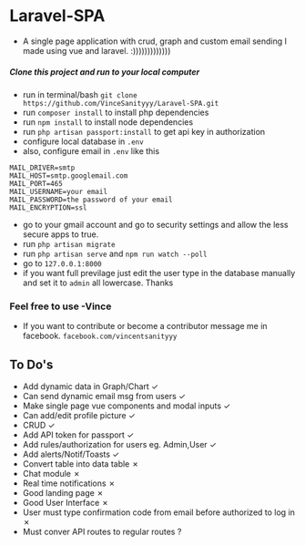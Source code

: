 # Laravel-SPA
- A single page application with crud, graph and custom email sending I made using vue and laravel. :)))))))))))))



##### Clone this project and run to your local computer
- run in terminal/bash `git clone https://github.com/VinceSanityyy/Laravel-SPA.git`
- run `composer install` to install php dependencies
- run `npm install` to install node dependencies
- run `php artisan passport:install` to get api key in authorization
- configure local database in `.env`
- also, configure email in `.env` like this
```
MAIL_DRIVER=smtp
MAIL_HOST=smtp.googlemail.com
MAIL_PORT=465
MAIL_USERNAME=your email
MAIL_PASSWORD=the password of your email
MAIL_ENCRYPTION=ssl
```
 - go to your gmail account and go to security settings and allow the less secure apps to true.
 - run `php artisan migrate` 
 - run `php artisan serve` and `npm run watch --poll`
 - go to `127.0.0.1:8000`
 - if you want full previlage just edit the user type in the database manually and set it to `admin` all lowercase. Thanks
 
### Feel free to use -Vince
- If you want to contribute or become a contributor message me in facebook. `facebook.com/vincentsanityyy`



## To Do's
- Add dynamic data in Graph/Chart ✓
- Can send dynamic email msg from users ✓
- Make single page vue components and modal inputs ✓
- Can add/edit profile picture ✓
- CRUD ✓
- Add API token for passport ✓
- Add rules/authorization for users eg. Admin,User ✓
- Add alerts/Notif/Toasts ✓
- Convert table into data table ✗
- Chat module ✗
- Real time notifications ✗
- Good landing page ✗ 
- Good User Interface ✗
- User must type confirmation code from email before authorized to log in ✗
- Must conver API routes to regular routes ? 
